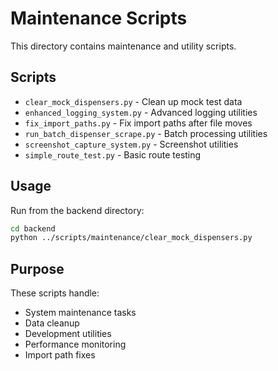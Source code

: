 # Maintenance Scripts

This directory contains maintenance and utility scripts.

## Scripts

- `clear_mock_dispensers.py` - Clean up mock test data
- `enhanced_logging_system.py` - Advanced logging utilities
- `fix_import_paths.py` - Fix import paths after file moves
- `run_batch_dispenser_scrape.py` - Batch processing utilities
- `screenshot_capture_system.py` - Screenshot utilities
- `simple_route_test.py` - Basic route testing

## Usage

Run from the backend directory:

```bash
cd backend
python ../scripts/maintenance/clear_mock_dispensers.py
```

## Purpose

These scripts handle:
- System maintenance tasks
- Data cleanup
- Development utilities
- Performance monitoring
- Import path fixes